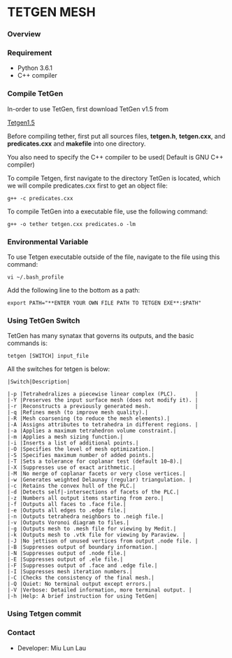 # TETGEN MESH #

### Overview ###

### Requirement ###
* Python 3.6.1 
* C++ compiler 

### Compile TetGen ###
In-order to use TetGen, first download TetGen v1.5 from 

[Tetgen1.5](http://wias-berlin.de/software/tetgen/)

Before compiling tether, first put all sources files, **tetgen.h**, **tetgen.cxx**, and **predicates.cxx** and **makefile** into one directory. 

You also need to specify the C++ compiler to be used( Default is GNU C++ compiler)

To compile Tetgen, first navigate to the directory TetGen is located, which we will compile predicates.cxx first to get an object file:

	
	g++ -c predicates.cxx
	

To compile TetGen into a executable file, use the following command:
	
	g++ -o tether tetgen.cxx predicates.o -lm

### Environmental Variable ###
To use Tetgen executable outside of the file, navigate to the file using this command:

	vi ~/.bash_profile

Add the following line to the bottom as a path:
	
	export PATH="**ENTER YOUR OWN FILE PATH TO TETGEN EXE**:$PATH"

### Using TetGen Switch ###
TetGen has many synatax that governs its outputs, and the basic commands is:

    tetgen [SWITCH] input_file

All the switches for tetgen is below:

```
|Switch|Description|

|-p |Tetrahedralizes a piecewise linear complex (PLC).      |
|-Y |Preserves the input surface mesh (does not modify it). |
|-r |Reconstructs a previously generated mesh.              |
|-q |Refines mesh (to improve mesh quality).|
|-R |Mesh coarsening (to reduce the mesh elements).|
|-A |Assigns attributes to tetrahedra in different regions. |
|-a |Applies a maximum tetrahedron volume constraint.|
|-m |Applies a mesh sizing function.|
|-i |Inserts a list of additional points.|
|-O |Specifies the level of mesh optimization.|
|-S |Specifies maximum number of added points.|
|-T |Sets a tolerance for coplanar test (default 10−8).|
|-X |Suppresses use of exact arithmetic.|
|-M |No merge of coplanar facets or very close vertices.|
|-w |Generates weighted Delaunay (regular) triangulation. |
|-c |Retains the convex hull of the PLC.|
|-d |Detects self|-intersections of facets of the PLC.|
|-z |Numbers all output items starting from zero.|
|-f |Outputs all faces to .face file.|
|-e |Outputs all edges to .edge file.|
|-n |Outputs tetrahedra neighbors to .neigh file.|
|-v |Outputs Voronoi diagram to files.|
|-g |Outputs mesh to .mesh file for viewing by Medit.|
|-k |Outputs mesh to .vtk file for viewing by Paraview. |
|-J |No jettison of unused vertices from output .node file. |
|-B |Suppresses output of boundary information.|
|-N |Suppresses output of .node file.|
|-E |Suppresses output of .ele file.|
|-F |Suppresses output of .face and .edge file.|
|-I |Suppresses mesh iteration numbers.|
|-C |Checks the consistency of the final mesh.|
|-Q |Quiet: No terminal output except errors.|
|-V |Verbose: Detailed information, more terminal output. |
|-h |Help: A brief instruction for using TetGen|
```

### Using Tetgen commit
### Contact ###
* Developer: Miu Lun Lau